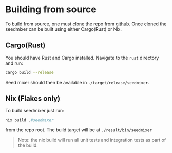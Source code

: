 # Building from source

To build from source, one must clone the repo from [github](https://github.com/glottologist/seedmixer.git). Once cloned the seedmixer can be built using either Cargo(Rust) or Nix.

## Cargo(Rust)

You should have Rust and Cargo installed. Navigate to the `rust` directory and run:

```bash
cargo build --release
```

Seed mixer should then be available in `./target/release/seedmixer`.

## Nix (Flakes only)

To build seedmixer just run:

```Nix
nix build .#seedmixer
```

from the repo root. The build target will be at `./result/bin/seedmixer`

> Note: the nix build will run all unit tests and integration tests as part of the build.
